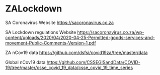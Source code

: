 # ZALockdown


SA Coronavirus Website
https://sacoronavirus.co.za

SA Lockdown regulations Website
https://sacoronavirus.co.za/wp-content/uploads/2020/04/2020-04-25-Permitted-goods-services-and-movement-Public-Comments-Version-1.pdf

ZA nCov19 data
https://github.com/dsfsi/covid19za/tree/master/data

Global nCov19 data
https://github.com/CSSEGISandData/COVID-19/tree/master/csse_covid_19_data/csse_covid_19_time_series

